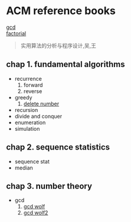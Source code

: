 ACM reference books
===

[gcd](code/gcd.cc)  
[factorial](code/factorial.cc)  

> 实用算法的分析与程序设计,吴,王

chap 1. fundamental algorithms  
---
* recurrence  
  1. forward  
  1. reverse  
* greedy  
  1. [delete number](code/delete_number.cc)  
* recursion  
* divide and conquer  
* enumeration  
* simulation  

chap 2. sequence statistics
---
* sequence stat
* median

chap 3. number theory
---
* gcd
  1. [gcd wolf](code/gcd_wolf.cc)  
  1. [gcd wolf2](code/gcd_wolf2.cc)  
